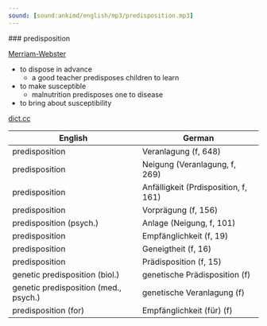 ```yaml
---
sound: [sound:ankimd/english/mp3/predisposition.mp3]
---
```


\### predisposition

[Merriam-Webster](https://www.merriam-webster.com/dictionary/predisposition)

- to dispose in advance
    - a good teacher predisposes children to learn
- to make susceptible
    - malnutrition predisposes one to disease
- to bring about susceptibility

[dict.cc](https://www.dict.cc/predisposition)

| English        | German       |
| -------------- | ------------ |
| predisposition | Veranlagung (f, 648) |
| predisposition | Neigung (Veranlagung, f, 269) |
| predisposition | Anfälligkeit (Prdisposition, f, 161) |
| predisposition | Vorprägung (f, 156) |
| predisposition (psych.) | Anlage (Neigung, f, 101) |
| predisposition | Empfänglichkeit (f, 19) |
| predisposition | Geneigtheit (f, 16) |
| predisposition | Prädisposition (f, 15) |
| genetic predisposition (biol.) | genetische Prädisposition (f) |
| genetic predisposition (med., psych.) | genetische Veranlagung (f) |
| predisposition (for) | Empfänglichkeit (für) (f) |
